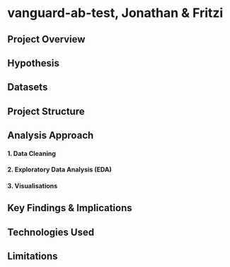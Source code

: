 # vanguard-ab-test, Jonathan & Fritzi


## Project Overview


## Hypothesis


## Datasets


## Project Structure


## Analysis Approach

#### 1. Data Cleaning


#### 2. Exploratory Data Analysis (EDA)


#### 3. Visualisations


## Key Findings & Implications


## Technologies Used


## Limitations